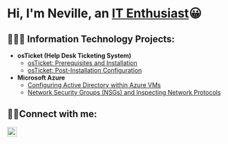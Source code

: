 <h1>Hi, I'm Neville, an <a href=https://www.linkedin.com/in/neville-mensur-611028266/>IT Enthusiast</a>😀</h1>
<h2>👨🏾‍💻 Information Technology Projects:</h2>

- <b>osTicket (Help Desk Ticketing System)</b>
  - [osTicket: Prerequisites and Installation](https://github.com/nevillemensur/osticket-prereqs)
  - [osTicket: Post-Installation Configuration](https://github.com/nevillemensur/post-install-config)
- <b>Microsoft Azure</b>
  - [Configuring Active Directory within Azure VMs](https://github.com/nevillemensur/configure-ad)
  - [Network Security Groups (NSGs) and Inspecting Network Protocols](https://github.com/nevillemensur/azure-network-protocols)

<h2>🤳🏾Connect with me:</h2>

[<img align="left" alt="Neville | LinkedIn" width="22px" src="https://cdn.jsdelivr.net/npm/simple-icons@v3/icons/linkedin.svg" />][linkedin]

[linkedin]: https://www.linkedin.com/in/neville-mensur-611028266/
